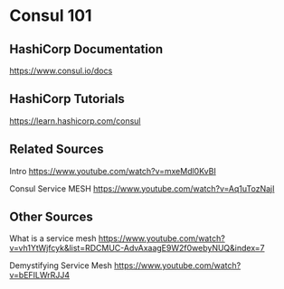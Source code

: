 # Consul 101

## HashiCorp Documentation
https://www.consul.io/docs

## HashiCorp Tutorials
https://learn.hashicorp.com/consul

## Related Sources
Intro
https://www.youtube.com/watch?v=mxeMdl0KvBI

Consul Service MESH
https://www.youtube.com/watch?v=Aq1uTozNajI

## Other Sources
What is a service mesh
https://www.youtube.com/watch?v=vh1YtWjfcyk&list=RDCMUC-AdvAxaagE9W2f0webyNUQ&index=7

Demystifying Service Mesh
https://www.youtube.com/watch?v=bEFILWrRJJ4


